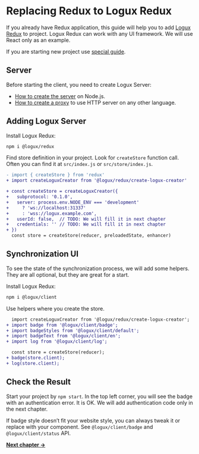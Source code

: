 # Replacing Redux to Logux Redux

If you already have Redux application, this guide will help you
to add [Logux Redux] to project. Logux Redux can work with any UI framework.
We will use React only as an example.

If you are starting new project use [special guide].

[special guide]: ./3-creating-redux.md
[Logux Redux]: https://github.com/logux/redux


## Server

Before starting the client, you need to create Logux Server:

* [How to create the server] on Node.js.
* [How to create a proxy] to use HTTP server on any other language.

[How to create the server]: ./1-creating-server.md
[How to create a proxy]: ./2-creating-proxy.md


## Adding Logux Server

Install Logux Redux:

```sh
npm i @logux/redux
```

</details>

Find store definition in your project. Look for `createStore` function call.
Often you can find it at `src/index.js` or `src/store/index.js`.

```diff
- import { createStore } from 'redux'
+ import createLoguxCreator from '@logux/redux/create-logux-creator'
```

```diff
+ const createStore = createLoguxCreator({
+   subprotocol: '0.1.0',
+   server: process.env.NODE_ENV === 'development'
+     ? 'ws://localhost:31337'
+     : 'wss://logux.example.com',
+   userId: false,  // TODO: We will fill it in next chapter
+   credentials: '' // TODO: We will fill it in next chapter
+ })
  const store = createStore(reducer, preloadedState, enhancer)
```


## Synchronization UI

To see the state of the synchronization process, we will add some helpers.
They are all optional, but they are great for a start.

Install Logux Redux:

```sh
npm i @logux/client
```

Use helpers where you create the store.

```diff
  import createLoguxCreator from '@logux/redux/create-logux-creator';
+ import badge from '@logux/client/badge';
+ import badgeStyles from '@logux/client/default';
+ import badgeText from '@logux/client/en';
+ import log from '@logux/client/log';
```

```diff
  const store = createStore(reducer);
+ badge(store.client);
+ log(store.client);
```


## Check the Result

Start your project by `npm start`. In the top left corner, you will see
the badge with an authentication error. It is OK. We will add authentication
code only in the next chapter.

If badge style doesn’t fit your website style, you can always tweak it
or replace with your component. See `@logux/client/badge`
and `@logux/client/status` API.

**[Next chapter →](./5-authentication.md)**
